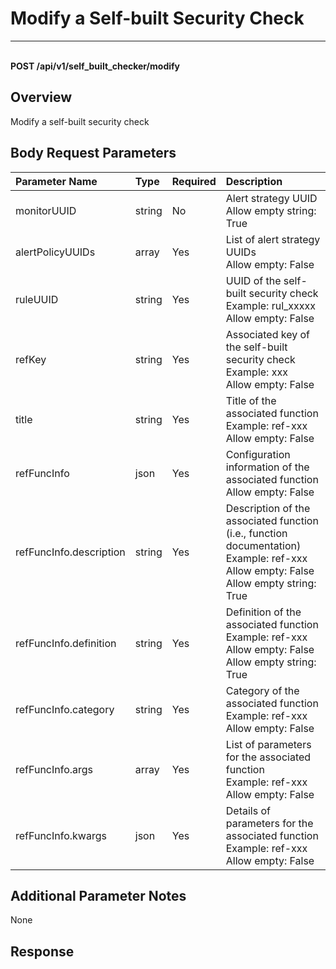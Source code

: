 # Modify a Self-built Security Check

---

<br />**POST /api/v1/self_built_checker/modify**

## Overview
Modify a self-built security check



## Body Request Parameters

| Parameter Name        | Type     | Required   | Description              |
|:-------------------|:-------|:-----|:----------------|
| monitorUUID | string | No | Alert strategy UUID<br>Allow empty string: True <br> |
| alertPolicyUUIDs | array | Yes | List of alert strategy UUIDs<br>Allow empty: False <br> |
| ruleUUID | string | Yes | UUID of the self-built security check<br>Example: rul_xxxxx <br>Allow empty: False <br> |
| refKey | string | Yes | Associated key of the self-built security check<br>Example: xxx <br>Allow empty: False <br> |
| title | string | Yes | Title of the associated function<br>Example: ref-xxx <br>Allow empty: False <br> |
| refFuncInfo | json | Yes | Configuration information of the associated function<br>Allow empty: False <br> |
| refFuncInfo.description | string | Yes | Description of the associated function (i.e., function documentation)<br>Example: ref-xxx <br>Allow empty: False <br>Allow empty string: True <br> |
| refFuncInfo.definition | string | Yes | Definition of the associated function<br>Example: ref-xxx <br>Allow empty: False <br>Allow empty string: True <br> |
| refFuncInfo.category | string | Yes | Category of the associated function<br>Example: ref-xxx <br>Allow empty: False <br> |
| refFuncInfo.args | array | Yes | List of parameters for the associated function<br>Example: ref-xxx <br>Allow empty: False <br> |
| refFuncInfo.kwargs | json | Yes | Details of parameters for the associated function<br>Example: ref-xxx <br>Allow empty: False <br> |

## Additional Parameter Notes

None



## Response
```shell
 
```